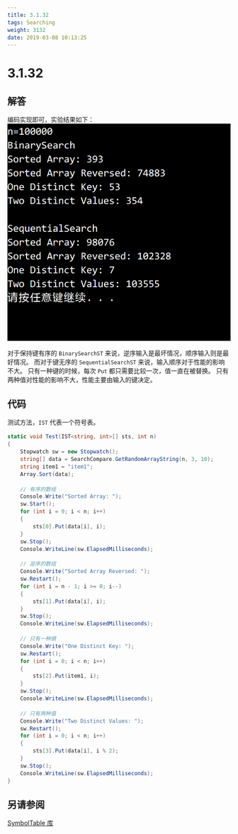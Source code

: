 ```yaml
---
title: 3.1.32
tags: Searching
weight: 3132
date: 2019-03-08 10:13:25
---
```


# 3.1.32


## 解答

编码实现即可，实验结果如下：
![](/resources/3-1-32/1.png)

对于保持键有序的 `BinarySearchST` 来说，逆序输入是最坏情况，顺序输入则是最好情况。
而对于键无序的 `SequentialSearchST` 来说，输入顺序对于性能的影响不大。
只有一种键的时候，每次 `Put` 都只需要比较一次，值一直在被替换。
只有两种值对性能的影响不大，性能主要由输入的键决定。

## 代码

测试方法，`IST` 代表一个符号表。

```csharp
static void Test(IST<string, int>[] sts, int n)
{
    Stopwatch sw = new Stopwatch();
    string[] data = SearchCompare.GetRandomArrayString(n, 3, 10);
    string item1 = "item1";
    Array.Sort(data);

    // 有序的数组
    Console.Write("Sorted Array: ");
    sw.Start();
    for (int i = 0; i < n; i++)
    {
        sts[0].Put(data[i], i);
    }
    sw.Stop();
    Console.WriteLine(sw.ElapsedMilliseconds);

    // 逆序的数组
    Console.Write("Sorted Array Reversed: ");
    sw.Restart();
    for (int i = n - 1; i >= 0; i--)
    {
        sts[1].Put(data[i], i);
    }
    sw.Stop();
    Console.WriteLine(sw.ElapsedMilliseconds);

    // 只有一种键
    Console.Write("One Distinct Key: ");
    sw.Restart();
    for (int i = 0; i < n; i++)
    {
        sts[2].Put(item1, i);
    }
    sw.Stop();
    Console.WriteLine(sw.ElapsedMilliseconds);

    // 只有两种值
    Console.Write("Two Distinct Values: ");
    sw.Restart();
    for (int i = 0; i < n; i++)
    {
        sts[3].Put(data[i], i % 2);
    }
    sw.Stop();
    Console.WriteLine(sw.ElapsedMilliseconds);
}
```

## 另请参阅

[SymbolTable 库](https://github.com/ikesnowy/Algorithms-4th-Edition-in-Csharp/tree/master/3%20Searching/3.1/SymbolTable)
